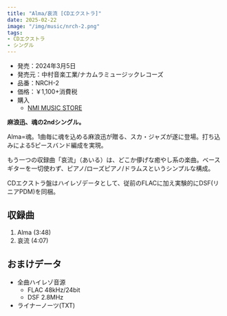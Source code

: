 ```yaml
---
title: "Alma/哀流 [CDエクストラ]"
date: 2025-02-22
image: "/img/music/nrch-2.png"
tags:
- CDエクストラ
- シングル
---
```


- 発売：2024年3月5日
- 発売元：中村音楽工業/ナカムラミュージックレコーズ
- 品番：NRCH-2
- 価格：￥1,100+消費税
- 購入
    - [NMI MUSIC STORE](https://nmimusic.booth.pm/items/6605148)

**麻浪迅、魂の2ndシングル。**

Alma=魂。1曲毎に魂を込める麻浪迅が贈る、スカ・ジャズが遂に登場。打ち込みによる5ピースバンド編成を実現。

もう一つの収録曲「哀流」（あいる）は、どこか儚げな癒やし系の楽曲。ベースギターを一切使わず、ピアノ/ローズピアノ/ドラムスというシンプルな構成。

CDエクストラ盤はハイレゾデータとして、従前のFLACに加え実験的にDSF(リニアPDM)を同梱。

## 収録曲
1. Alma (3:48)
2. 哀流 (4:07)

## おまけデータ
- 全曲ハイレゾ音源
    - FLAC 48kHz/24bit
    - DSF 2.8MHz
- ライナーノーツ(TXT)
